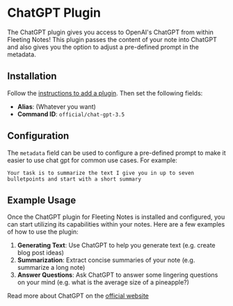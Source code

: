# ChatGPT Plugin
The ChatGPT plugin gives you access to OpenAI's ChatGPT from within Fleeting Notes! This plugin passes the content of your note into ChatGPT and also gives you the option to adjust a pre-defined prompt in the metadata.

## Installation
Follow the [instructions to add a plugin](https://www.fleetingnotes.app/docs/plugins/add-a-plugin). Then set the following fields:
- **Alias**: (Whatever you want)
- **Command ID**: `official/chat-gpt-3.5`

## Configuration
The `metadata` field can be used to configure a pre-defined prompt to make it easier to use chat gpt for common use cases. For example:
```
Your task is to summarize the text I give you in up to seven bulletpoints and start with a short summary
```

## Example Usage
Once the ChatGPT plugin for Fleeting Notes is installed and configured, you can start utilizing its capabilities within your notes. Here are a few examples of how to use the plugin:

1. **Generating Text**: Use ChatGPT to help you generate text (e.g. create blog post ideas)
2. **Summarization**: Extract concise summaries of your note (e.g. summarize a long note)
3. **Answer Questions**: Ask ChatGPT to answer some lingering questions on your mind (e.g. what is the average size of a pineapple?)

Read more about ChatGPT on the [official website](https://openai.com/blog/chatgpt)